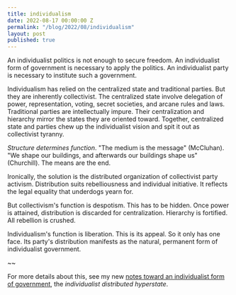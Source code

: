 ```yaml
---
title: individualism
date: 2022-08-17 00:00:00 Z
permalink: "/blog/2022/08/individualism"
layout: post
published: true
---
```


An individualist politics is not enough to secure freedom. An individualist form of government is necessary to apply the politics. An individualist party is necessary to institute such a government.

Individualism has relied on the centralized state and traditional parties. But they are inherently collectivist. The centralized state involve delegation of power, representation, voting, secret societies, and arcane rules and laws. Traditional parties are intellectually impure. Their centralization and hierarchy mirror the states they are oriented toward. Together, centralized state and parties chew up the individualist vision and spit it out as collectivist tyranny. 

_Structure determines function_. "The medium is the message" (McCluhan). "We shape our buildings, and afterwards our buildings shape us" (Churchill). The means are the end.

Ironically, the solution is the distributed organization of collectivist party activism. Distribution suits rebelliousness and individual initiative. It reflects the legal equality that underdogs yearn for.

But collectivism's function is despotism. This has to be hidden. Once power is attained, distribution is discarded for centralization. Hierarchy is fortified. All rebellion is crushed.

Individualism's function is liberation. This is its appeal. So it only has one face. Its party's distribution manifests as the natural, permanent form of individualist government.

~~

For more details about this, see my new [notes toward an individualist form of government](/other-writings/individualism), the _individualist distributed hyperstate_.

